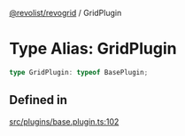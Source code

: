 [@revolist/revogrid](README.md) / GridPlugin

# Type Alias: GridPlugin

```ts
type GridPlugin: typeof BasePlugin;
```

## Defined in

[src/plugins/base.plugin.ts:102](https://github.com/revolist/revogrid/blob/c3fbdc69076950cb371c4e48faf1a5d5a21237f4/src/plugins/base.plugin.ts#L102)
